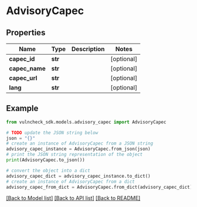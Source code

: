 # AdvisoryCapec


## Properties

Name | Type | Description | Notes
------------ | ------------- | ------------- | -------------
**capec_id** | **str** |  | [optional] 
**capec_name** | **str** |  | [optional] 
**capec_url** | **str** |  | [optional] 
**lang** | **str** |  | [optional] 

## Example

```python
from vulncheck_sdk.models.advisory_capec import AdvisoryCapec

# TODO update the JSON string below
json = "{}"
# create an instance of AdvisoryCapec from a JSON string
advisory_capec_instance = AdvisoryCapec.from_json(json)
# print the JSON string representation of the object
print(AdvisoryCapec.to_json())

# convert the object into a dict
advisory_capec_dict = advisory_capec_instance.to_dict()
# create an instance of AdvisoryCapec from a dict
advisory_capec_from_dict = AdvisoryCapec.from_dict(advisory_capec_dict)
```
[[Back to Model list]](../README.md#documentation-for-models) [[Back to API list]](../README.md#documentation-for-api-endpoints) [[Back to README]](../README.md)


